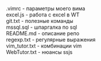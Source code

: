 .vimrc          - параметры моего вима  
excel.js        - работа с excel в WT  
git.txt         - полезные команды  
mssql.sql       - шпаргалка по sql  
README.md       - описание репо  
regexp.txt      - регулярные выражения  
vim_tutor.txt   - комбинации vim  
WebTutor.txt    - нюансы ssjs  
